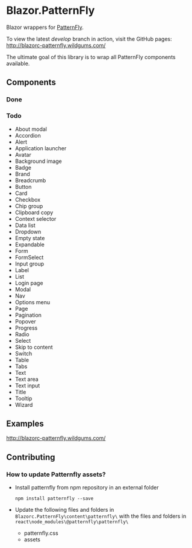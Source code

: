 # Blazor.PatternFly

Blazor wrappers for [PatternFly](https://www.patternfly.org/).

To view the latest *develop* branch in action, visit the GitHub pages: http://blazorc-patternfly.wildgums.com/

The ultimate goal of this library is to wrap all PatternFly components available.

## Components

### Done


### Todo

- About modal
- Accordion
- Alert
- Application launcher
- Avatar
- Background image
- Badge
- Brand
- Breadcrumb
- Button
- Card
- Checkbox
- Chip group
- Clipboard copy
- Context selector
- Data list
- Dropdown
- Empty state
- Expandable
- Form
- FormSelect
- Input group
- Label
- List
- Login page
- Modal
- Nav
- Options menu
- Page
- Pagination
- Popover
- Progress
- Radio
- Select
- Skip to content
- Switch
- Table
- Tabs
- Text
- Text area
- Text input
- Title
- Tooltip
- Wizard

## Examples

http://blazorc-patternfly.wildgums.com/

## Contributing

### How to update Patternfly assets?

- Install patternfly from npm repository in an external folder

    `npm install patternfly --save`

- Update the following files and folders in `Blazorc.PatternFly\content\patternfly\` with the files and folders in  `react\node_modules\@patternfly\patternfly\` 
    - patternfly.css 
    - assets